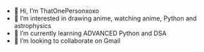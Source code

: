 - 👋 Hi, I’m ThatOnePersonxoxo
- 👀 I’m interested in drawing anime, watching anime, Python and astrophysics
- 🌱 I’m currently learning ADVANCED Python and DSA
- 💞️ I’m looking to collaborate on Gmail

<!---
ThatOnePersonxoxo/ThatOnePersonxoxo is a ✨ special ✨ repository because its `README.md` (this file) appears on your GitHub profile.
You can click the Preview link to take a look at your changes.
--->
